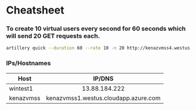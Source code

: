 # Cheatsheet

### To create 10 virtual users every second for 60 seconds which will send 20 GET requests each.

```bash
artillery quick --duration 60 --rate 10 -n 20 http://kenazvmss4.westus.cloudapp.azure.com/
```

### IPs/Hostnames
| Host          | IP/DNS            |
| ------------- |:-------------:| 
| wintest1      | 13.88.184.222 |
| kenazvmss     | kenazvmss1.westus.cloudapp.azure.com |
